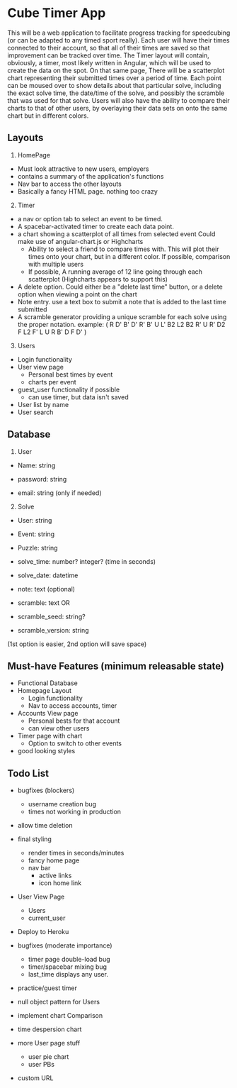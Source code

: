 # Cube Timer App

This will be a web application to facilitate progress tracking for speedcubing (or can be adapted to any timed sport really). Each user will have their times connected to their account, so that all of their times are saved so that improvement can be tracked over time. The Timer layout will contain, obviously, a timer, most likely written in Angular, which will be used to create the data on the spot. On that same page, There will be a scatterplot chart representing their submitted times over a period of time. Each point can be moused over to show details about that particular solve, including the exact solve time, the date/time of the solve, and possibly the scramble that was used for that solve. Users will also have the ability to compare their charts to that of other users, by overlaying their data sets on onto the same chart but in different colors.



## Layouts
1. HomePage
  + Must look attractive to new users, employers
  + contains a summary of the application's functions
  + Nav bar to access the other layouts
  + Basically a fancy HTML page. nothing too crazy

2. Timer
  + a nav or option tab to select an event to be timed.
  + A spacebar-activated timer to create each data point.
  + a chart showing a scatterplot of all times from selected event Could make use of angular-chart.js or Highcharts 
    + Ability to select a friend to compare times with. This will plot their times onto your chart, but in a different color. If possible, comparison with multiple users
    + If possible, A running average of 12 line going through each scatterplot (Highcharts appears to support this)
  + A delete option. Could either be a "delete last time" button, or a delete option when viewing a point on the chart
  + Note entry. use a text box to submit a note that is added to the last time submitted
  + A scramble generator providing a unique scramble for each solve using the proper notation. example: ( R D' B' D' R' B' U L' B2 L2 B2 R' U R' D2 F L2 F' L U R B' D F D' )

3. Users
  + Login functionality 
  + User view page
    + Personal best times by event
    + charts per event
  + guest_user functionality if possible
    + can use timer, but data isn't saved
  + User list by name
  + User search

## Database
1. User
  + Name: string
  + password: string

  + email: string (only if needed)

2. Solve
  + User: string
  + Event: string
  + Puzzle: string
  + solve_time: number? integer? (time in seconds)
  + solve_date: datetime
  + note: text (optional)

  + scramble: text 
  OR
  + scramble_seed: string?
  + scramble_version: string

  (1st option is easier, 2nd option will save space)


## Must-have Features (minimum releasable state)
+ Functional Database
+ Homepage Layout
  + Login functionality
  + Nav to access accounts, timer
+ Accounts View page
  + Personal bests for that account
  + can view other users
+ Timer page with chart
  + Option to switch to other events
+ good looking styles

## Todo List

+ bugfixes (blockers)
  + username creation bug
  + times not working in production

+ allow time deletion
+ final styling
  + render times in seconds/minutes
  + fancy home page
  + nav bar
    + active links
    + icon home link
+ User View Page
  + Users
  + current_user
+ Deploy to Heroku
  


+ bugfixes (moderate importance)
  + timer page double-load bug
  + timer/spacebar mixing bug
  + last_time displays any user.
+ practice/guest timer
+ null object pattern for Users
+ implement chart Comparison

+ time despersion chart
+ more User page stuff
  + user pie chart
  + user PBs
+ custom URL









